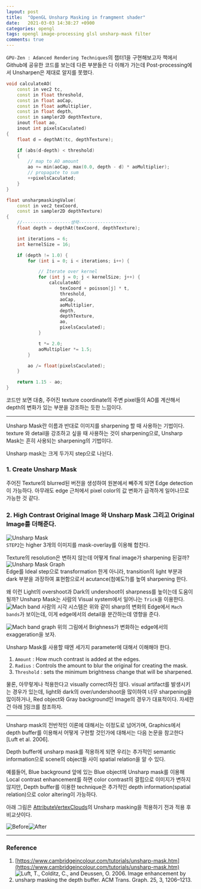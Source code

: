 ```yaml
---
layout: post
title:  "OpenGL Unsharp Masking in framgment shader"
date:   2021-03-03 14:38:27 +0900
categories: opengl
tags: opengl image-processing glsl unsharp-mask filter
comments: true  
---
```


`GPU-Zen : Adanced Rendering Techniques`의 챕터1을 구현해보고자 책에서 Github에 공유한 코드를 보는데 다른 부분들은
다 이해가 가는데 Post-processing에서 Unsharpen은 제대로 알지를 못했다.

```c++
void calculateAO(
    const in vec2 tc,
    const in float threshold,
    const in float aoCap,
    const in float aoMultiplier,
    const in float depth,
    const in sampler2D depthTexture,
    inout float ao,
    inout int pixelsCaculated)
{
    float d = depthAt(tc, depthTexture);

    if (abs(d-depth) < threshold)
    {
        // map to AO amount
        ao += min(aoCap, max(0.0, depth - d) * aoMultiplier);
        // propagate to sum
        ++pixelsCaculated;
    }
}

float unsharpmaskingValue(
    const in vec2 texCoord,
    const in sampler2D depthTexture)
{
    //------------------생략------------------
    float depth = depthAt(texCoord, depthTexture);

    int iterations = 6;
    int kernelSize = 16;

    if (depth != 1.0) {
        for (int i = 0; i < iterations; i++) {

            // Iterate over kernel
            for (int j = 0; j < kernelSize; j++) {
                calculateAO(
                    texCoord + poisson[j] * t,
                    threshold,
                    aoCap,
                    aoMultiplier,
                    depth,
                    depthTexture,
                    ao,
                    pixelsCaculated);
            }

            t *= 2.0;
            aoMultiplier *= 1.5;
        }

        ao /= float(pixelsCaculated);
    }

    return 1.15 - ao;
}
```

코드만 보면 대충, 주어진 texture coordinate의 주변 pixel들의 AO를 계산해서 depth의 변화가 있는 부분을 강조하는 듯한 느낌이다.

---

Unsharp Mask란 이름과 반대로 이미지를 sharpening 할 때 사용하는 기법이다. texture 와 detail을 강조하고 싶을 때 사용하는 것이 sharpening으로, Unsharp Mask는 흔히 사용되는 sharpening의 기법이다.

Unsharp mask는 크게 두가지 step으로 나뉜다. 
### 1. Create Unsharp Mask
주어진 Texture의 blurred된 버전을 생성하여 원본에서 빼주게 되면 Edge detection이 가능하다. 
아무래도 edge 근처에서 pixel color의 값 변화가 급격하게 일어나므로 가능한 것 같다.
### 2. High Contrast Original Image 와 Unsharp Mask 그리고 Original Image를 더해준다.
![Unsharp Mask](https://snowapril.github.io/assets/img/post_img/unsharp_mask.png)  
`STEP2`는 higher 3개의 이미지를 mask-overlay를 이용해 합친다.

Texture의 resolution은 변하지 않는데 어떻게 final image가 sharpening 된걸까?
![Unsharp Mask Graph](https://snowapril.github.io/assets/img/post_img/unsharp_mask_graph.png)  
Edge를 Ideal step으로 transformation 한게 아니라, transition의 light 부분과 dark 부분을 과장하여 
표현함으로서 acutance(첨예도?)를 높여 sharpening 한다.

왜 이런 Light의 overshoot과 Dark의 undershoot이 sharpness를 높이는데 도움이 될까? 
Unsharp Mask는 사람의 Visual system에서 일어나는 `Trick`을 이용한다.
![Mach band](https://cdn.cambridgeincolour.com/images/tutorials/usm_gradient2.png)
사람의 시각 시스템은 위와 같이 sharp의 변화의 Edge에서 `Mach bands`가 보이는데, 
이게 edge에서의 detail을 분간하는데 영향을 준다.

![Mach band graph](https://cdn.cambridgeincolour.com/images/tutorials/usm_gradploteye.png)
위의 그림에서 Brighness가 변화하는 edge에서의 exaggeration을 보자.

Unsharp Mask를 사용할 때엔 세가지 parameter에 대해서 이해해야 한다. 
1. `Amount` : How much contrast is added at the edges.
2. `Radius` : Controls the amount to blur the original for creating the mask.
3. `Threshold` : sets the minimum brightness change that will be sharpened.

물론, 아무렇게나 적용한다고 visually correct하진 않다. visual artifact를 발생시키는 경우가 있는데, 
light와 dark의 over/undershoot을 많이하여 너무 sharpening을 많이하거나, 
Red object와 Gray background인 Image의 경우가 대표적이다. 자세한건 아래 [1](https://www.cambridgeincolour.com/tutorials/unsharp-mask.htm)링크를 참조하자.

---

Unsharp mask의 전반적인 이론에 대해서는 이정도로 넘어가며, Graphics에서 depth buffer를 이용해서 
어떻게 구현할 것인가에 대해서는 다음 논문을 참고한다 [Luft et al. 2006].

Depth buffer에 unsharp mask를 적용하게 되면 우리는 추가적인 semantic information으로
scene의 object들 사이 spatial relation을 알 수 있다. 

예를들어, Blue background 앞에 있는 Blue object에 Unsharp mask를 이용해 Local contrast enhancement를 하면
color contrast의 결핍으로 이미지가 변하지 않지만, Depth buffer를 이용한 technique은 추가적인 
depth information(spatial relation)으로 color altering이 가능하다.

아래 그림은 [AttributeVertexClouds](https://github.com/snowapril/AttributeVertexClouds)의 
Unsharp masking을 적용하기 전과 적용 후 비교샷이다.

![Before](https://snowapril.github.io/assets/img/post_img/2021-03-09-unsharp-masking-before.png)![After](https://snowapril.github.io/assets/img/post_img/2021-03-09-unsharp-masking-after.png)

---
### Reference
1. [https://www.cambridgeincolour.com/tutorials/unsharp-mask.htm](https://www.cambridgeincolour.com/tutorials/unsharp-mask.htm)
2. ![Luft, T., Colditz, C., and Deussen, O. 2006. Image enhancement by unsharp  masking the depth buffer. ACM Trans. Graph. 25, 3, 1206–1213.](https://dl.acm.org/doi/10.1145/1141911.1142016)